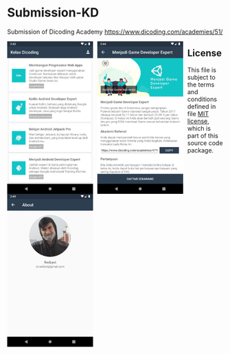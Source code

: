 # Submission-KD

Submission of Dicoding Academy https://www.dicoding.com/academies/51/

<img src="https://raw.githubusercontent.com/redlyst/Submission-KD/master/Screenshot_1566286931.png"
     alt="Home Screen"
     style="float: left; margin-right: 10px;"
     width="200" /> <img src="https://raw.githubusercontent.com/redlyst/Submission-KD/master/Screenshot_1566287073.png"
     alt="Detail Screen"
     style="float: left; margin-right: 10px;"
     width="200" /> <img src="https://raw.githubusercontent.com/redlyst/Submission-KD/master/Screenshot_1566287362.png"
     alt="About Screen"
     style="float: left; margin-right: 10px;"
     width="200" />
     
 ## License
 This file is subject to the terms and conditions defined in
 file <a href="https://github.com/redlyst/Submission-KD/blob/master/LICENSE.txt">MIT license</a>, which is part of this source code package.

